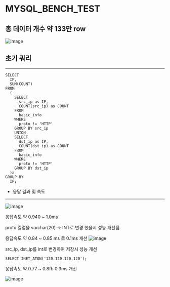 # MYSQL_BENCH_TEST


## 총 데이터 개수 약 133만 row

![image](https://user-images.githubusercontent.com/13353498/89622732-740b9480-d8ce-11ea-86c9-ebb5e32578fe.png)




## 초기 쿼리 
---

```
SELECT
  IP,
  SUM(COUNT)
FROM
  (
    SELECT
      src_ip as IP,
      COUNT(src_ip) as COUNT
    FROM
      basic_info
    WHERE
      proto != 'HTTP'
    GROUP BY src_ip
    UNION
    SELECT
      dst_ip as IP,
      COUNT(dst_ip) as COUNT
    FROM
      basic_info
    WHERE
      proto != 'HTTP'
    GROUP BY dst_ip
  )a
GROUP BY
  IP;

```

* 응답 결과 및 속도 
---
![image](https://user-images.githubusercontent.com/13353498/89623031-ee3c1900-d8ce-11ea-9cdf-c1b2ee57d935.png)

응답속도 약 0.940 ~ 1.0ms 


proto 컬럼을 varchar(20) -> INT로 변경 했을시 성능 개선됨 

응답속도 약 0.84  ~ 0.85 ms 로 0.1ms 개선
![image](https://user-images.githubusercontent.com/13353498/89624902-ecc02000-d8d1-11ea-83bb-1113b6a55890.png)


src_ip, dst_ip를 int로 변경하여 저장시 성능 개선
```
SELECT INET_ATON('120.120.120.120');
```

응답속도 약 0.77 ~ 0.8fh 0.3ms 개선

![image](https://user-images.githubusercontent.com/13353498/89625569-06ae3280-d8d3-11ea-952d-0e7d2c6fb3b2.png)






